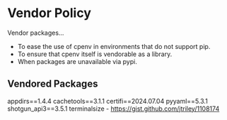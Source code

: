 # Vendor Policy
Vendor packages...
- To ease the use of cpenv in environments that do not support
  pip.
- To ensure that cpenv itself is vendorable as a library.
- When packages are unavailable via pypi.

## Vendored Packages
appdirs==1.4.4
cachetools==3.1.1
certifi==2024.07.04
pyyaml==5.3.1
shotgun_api3==3.5.1
terminalsize - https://gist.github.com/jtriley/1108174
